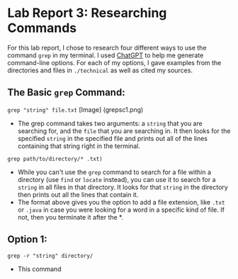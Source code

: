 # Lab Report 3: Researching Commands 
For this lab report, I chose to research four different ways to use the command `grep` in my terminal. I used [ChatGPT](https://openai.com/blog/chatgpt) to help me generate command-line options. For each of my options, I gave examples from the directories and files in `./technical` as well as cited my sources. 

## The Basic `grep` Command: 
`grep "string" file.txt`
[Image] (grepsc1.png)
* The grep command takes two arguments: a `string` that you are searching for, and the `file` that you are searching in. It then looks for the specified `string` in the specified file and prints out all of the lines containing that string right in the terminal.

`grep path/to/directory/* .txt)`

* While you can't use the `grep` command to search for a file within a directory (use `find` or `locate` instead), you can use it to search for a `string` in all files in that directory. It looks for that `string` in the directory then prints out all the lines that contain it.
* The format above gives you the option to add a file extension, like `.txt` or `.java` in case you were looking for a word in a specific kind of file. If not, then you terminate it after the *. 

## Option 1: 
`grep -r "string" directory/`
* This command 

